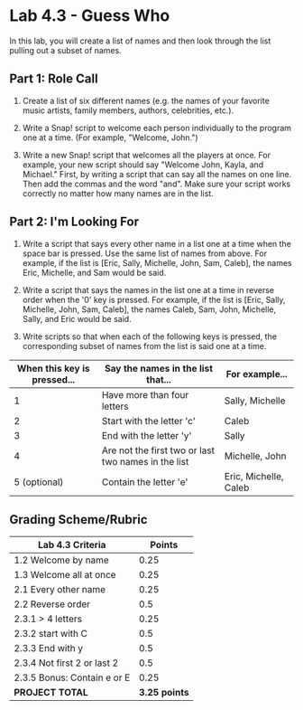 # Lab 4.3 - Guess Who

In this lab, you will create a list of names and then look through the list pulling out a subset of names.

## Part 1: Role Call

1. Create a list of six different names (e.g. the names of your favorite music artists, family members, authors, celebrities, etc.).

2. Write a Snap! script to welcome each person individually to the program one at a time.  (For example, "Welcome, John.")  

3. Write a new Snap! script that welcomes all the players at once.  For example, your new script should say "Welcome John, Kayla, and Michael."  First, by writing a script that can say all the names on one line. Then add the commas and the word "and".  Make sure your script works correctly no matter how many names are in the list.

## Part 2: I'm Looking For

1. Write a script that says every other name in a list one at a time when the space bar is pressed.  Use the same list of names from above.  For example, if the list is [Eric, Sally, Michelle, John, Sam, Caleb], the names Eric, Michelle, and Sam would be said.

2. Write a script that says the names in the list one at a time in reverse order when the '0' key is pressed.  For example, if the list is [Eric, Sally, Michelle, John, Sam, Caleb], the names Caleb, Sam, John, Michelle, Sally, and Eric would be said.

3. Write scripts so that when each of the following keys is pressed, the corresponding subset of names from the list is said one at a time.

| When this key is pressed... | Say the names in the list that...                   | For example...        |
| --------------------------- | --------------------------------------------------- | --------------------- |
| 1                           | Have more than four letters                         | Sally, Michelle       |
| 2                           | Start with the letter 'c'                           | Caleb                 |
| 3                           | End with the letter 'y'                             | Sally                 |
| 4                           | Are not the first two or last two names in the list | Michelle, John        |
| 5 (optional)                | Contain the letter 'e'                              | Eric, Michelle, Caleb |

## Grading Scheme/Rubric

| **Lab 4.3 Criteria**                                   |  **Points**              |
| ------------------------------------------------------ | -------------- |
| 1.2 Welcome by name                                    | 0.25     |
| 1.3 Welcome all at once                                | 0.25  |
| 2.1 Every other name                                   | 0.25   |
| 2.2 Reverse order                                      | 0.5   |
| 2.3.1 > 4 letters                                      | 0.25  |
| 2.3.2 start with C                                     | 0.5     |
| 2.3.3 End with y                                       | 0.5     |
| 2.3.4 Not first 2 or last 2                            | 0.5     |
| 2.3.5 Bonus: Contain e or E                            | 0.25     |
| **PROJECT TOTAL**                                      | **3.25 points** |
